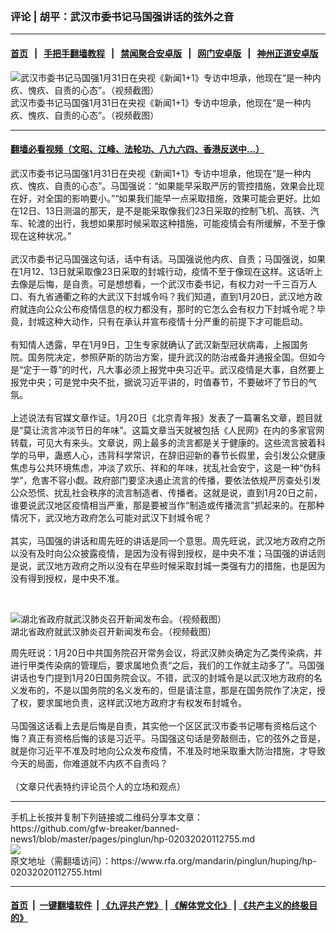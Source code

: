 ### 评论 | 胡平：武汉市委书记马国强讲话的弦外之音
------------------------

#### [首页](https://github.com/gfw-breaker/banned-news1/blob/master/README.md) &nbsp;&nbsp;|&nbsp;&nbsp; [手把手翻墙教程](https://github.com/gfw-breaker/guides/wiki) &nbsp;&nbsp;|&nbsp;&nbsp; [禁闻聚合安卓版](https://github.com/gfw-breaker/bn-android) &nbsp;&nbsp;|&nbsp;&nbsp; [网门安卓版](https://github.com/oGate2/oGate) &nbsp;&nbsp;|&nbsp;&nbsp; [神州正道安卓版](https://github.com/SzzdOgate/update) 



<div id="headerimg">
 <img alt="武汉市委书记马国强1月31日在央视《新闻1+1》专访中坦承，他现在“是一种内疚、愧疚、自责的心态”。（视频截图）" src="https://www.rfa.org/mandarin/pinglun/huping/hp-02032020112755.html/RpB1BVwC3l39TB.jpg/image" title="武汉市委书记马国强1月31日在央视《新闻1+1》专访中坦承，他现在“是一种内疚、愧疚、自责的心态”。（视频截图）"/>
 <div id="headerimgcontents">
  <div id="headerimgcaption">
   <span>
    武汉市委书记马国强1月31日在央视《新闻1+1》专访中坦承，他现在“是一种内疚、愧疚、自责的心态”。（视频截图）
   </span>
   <!-- zoomattribute -->
  </div>
  <!-- headerimgcaption -->
 </div>
 <!-- headerimagecontents -->
</div>

<hr/>


#### [翻墙必看视频（文昭、江峰、法轮功、八九六四、香港反送中...）](https://github.com/gfw-breaker/banned-news1/blob/master/pages/link3.md)

<div id="storytext">
 <div>
  <div class="slot_header">
  </div>
 </div>
 <p>
  武汉市委书记马国强1月31日在央视《新闻1+1》专访中坦承，他现在“是一种内疚、愧疚、自责的心态”。马国强说：“如果能早采取严厉的管控措施，效果会比现在好，对全国的影响要小。”“如果我们能早一点采取措施，效果可能会更好。比如在12日、13日测温的那天，是不是能采取像我们23日采取的控制飞机、高铁、汽车、轮渡的出行，我想如果那时候采取这种措施，可能疫情会有所缓解，不至于像现在这种状况。”
  <br/>
  <br/>
  武汉市委书记马国强这句话，话中有话。马国强说他内疚、自责；马国强说，如果在1月12、13日就采取像23日采取的封城行动，疫情不至于像现在这样。这话听上去像是后悔，是自责。可是想想看，一个武汉市委书记，有权力对一千三百万人口、有九省通衢之称的大武汉下封城令吗？我们知道，直到1月20日，武汉地方政府就连向公众公布疫情信息的权力都没有，那时的它怎么会有权力下封城令呢？毕竟，封城这种大动作，只有在承认并宣布疫情十分严重的前提下才可能启动。
  <br/>
  <br/>
  有知情人透露，早在1月9日，卫生专家就确认了武汉新型冠状病毒，上报国务院。国务院决定，参照萨斯的防治方案，提升武汉的防治戒备并通报全国。但如今是“定于一尊”的时代，凡大事必须上报党中央习近平。武汉疫情是大事，自然要上报党中央；可是党中央不批，据说习近平讲的，时值春节，不要破坏了节日的气氛。
  <br/>
  <br/>
  上述说法有官媒文章作证。1月20日《北京青年报》发表了一篇署名文章，题目就是“莫让流言冲淡节日的年味”。这篇文章当天就被包括《人民网》在内的多家官网转载，可见大有来头。文章说，网上最多的流言都是关于健康的。这些流言披着科学的马甲，蛊惑人心，违背科学常识，在辞旧迎新的春节长假里，会引发公众健康焦虑与公共环境焦虑，冲淡了欢乐、祥和的年味，扰乱社会安宁，这是一种“伪科学”，危害不容小觑。政府部门要坚决遏止流言的传播，要依法依规严厉查处引发公众恐慌、扰乱社会秩序的流言制造者、传播者。这就是说，直到1月20日之前，谁要说武汉地区疫情相当严重，那是要被当作“制造或传播流言”抓起来的。在那种情况下，武汉地方政府怎么可能对武汉下封城令呢？
  <br/>
  <br/>
  其实，马国强的讲话和周先旺的讲话是同一个意思。周先旺说，武汉地方政府之所以没有及时向公众披露疫情，是因为没有得到授权，是中央不准；马国强的讲话则是说，武汉地方政府之所以没有在早些时候采取封城一类强有力的措施，也是因为没有得到授权，是中央不准。
 </p>
 <p>
  <br/>
  <div class="image-inline captioned" style="width:720px;">
   <div style="width:720px;">
    <img alt="湖北省政府就武汉肺炎召开新闻发布会。（视频截图）" src="https://www.rfa.org/mandarin/pinglun/huping/hp-02032020112755.html/2B15292A0DA240A490AE5CABC91985C8.jpg" title="湖北省政府就武汉肺炎召开新闻发布会。（视频截图）"/>
   </div>
   <div class="image-caption">
    <span style="width:720px;">
     湖北省政府就武汉肺炎召开新闻发布会。（视频截图）
    </span>
    <span class="copyright">
    </span>
   </div>
  </div>
 </p>
 <p>
  周先旺说：1月20日中共国务院召开常务会议，将武汉肺炎确定为乙类传染病，并进行甲类传染病的管理后，要求属地负责“之后，我们的工作就主动多了”。马国强讲话也专门提到1月20日国务院会议。不错，武汉的封城令是以武汉地方政府的名义发布的，不是以国务院的名义发布的，但是请注意，那是在国务院作了决定，授了权，要求属地负责，这样武汉地方政府才有权发布封城令。
  <br/>
  <br/>
  马国强这话看上去是后悔是自责，其实他一个区区武汉市委书记哪有资格后这个悔？真正有资格后悔的该是习近平。马国强这句话是旁敲侧击，它的弦外之音是，就是你习近平不准及时地向公众发布疫情，不准及时地采取重大防治措施，才导致今天的局面，你难道就不内疚不自责吗？
  <br/>
  <br/>
  （文章只代表特约评论员个人的立场和观点）
 </p>
</div>

<hr/>
手机上长按并复制下列链接或二维码分享本文章：<br/>
https://github.com/gfw-breaker/banned-news1/blob/master/pages/pinglun/hp-02032020112755.md <br/>
<a href='https://github.com/gfw-breaker/banned-news1/blob/master/pages/pinglun/hp-02032020112755.md'><img src='https://github.com/gfw-breaker/banned-news1/blob/master/pages/pinglun/hp-02032020112755.md.png'/></a> <br/>
原文地址（需翻墙访问）：https://www.rfa.org/mandarin/pinglun/huping/hp-02032020112755.html


------------------------
#### [首页](https://github.com/gfw-breaker/banned-news1/blob/master/README.md) &nbsp;|&nbsp; [一键翻墙软件](https://github.com/gfw-breaker/nogfw/blob/master/README.md) &nbsp;| [《九评共产党》](https://github.com/gfw-breaker/9ping.md/blob/master/README.md#九评之一评共产党是什么) | [《解体党文化》](https://github.com/gfw-breaker/jtdwh.md/blob/master/README.md) | [《共产主义的终极目的》](https://github.com/gfw-breaker/gczydzjmd.md/blob/master/README.md)


<img src='http://gfw-breaker.win/banned-news/pages/pinglun/hp-02032020112755.md' width='0px' height='0px'/>
